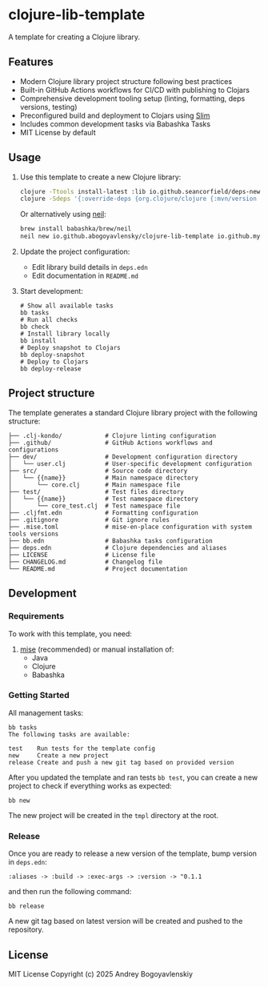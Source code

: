 # clojure-lib-template

A template for creating a Clojure library.

## Features

- Modern Clojure library project structure following best practices
- Built-in GitHub Actions workflows for CI/CD with publishing to Clojars
- Comprehensive development tooling setup (linting, formatting, deps versions, testing)
- Preconfigured build and deployment to Clojars using [Slim](https://github.com/abogoyavlensky/slim)
- Includes common development tasks via Babashka Tasks
- MIT License by default

## Usage

1. Use this template to create a new Clojure library:
   ```bash
   clojure -Ttools install-latest :lib io.github.seancorfield/deps-new :as new
   clojure -Sdeps '{:override-deps {org.clojure/clojure {:mvn/version "1.12.0"}}}' -Tnew create :template io.github.abogoyavlensky/clojure-lib-template :name io.github.myusername/myproject
   ```
   
   Or alternatively using [neil](https://github.com/babashka/neil):
   
   ```bash
   brew install babashka/brew/neil
   neil new io.github.abogoyavlensky/clojure-lib-template io.github.myusername/myproject
   ```

2. Update the project configuration:
   - Edit library build details in `deps.edn`
   - Edit documentation in `README.md`

3. Start development:
   ```shell
   # Show all available tasks
   bb tasks
   # Run all checks
   bb check
   # Install library locally
   bb install  
   # Deploy snapshot to Clojars
   bb deploy-snapshot
   # Deploy to Clojars
   bb deploy-release
   ```

## Project structure

The template generates a standard Clojure library project with the following structure:

```
├── .clj-kondo/            # Clojure linting configuration
├── .github/               # GitHub Actions workflows and configurations
├── dev/                   # Development configuration directory
│   └── user.clj           # User-specific development configuration
├── src/                   # Source code directory
│   └── {{name}}           # Main namespace directory
│       └── core.clj       # Main namespace file
├── test/                  # Test files directory
│   └── {{name}}           # Test namespace directory
│       └── core_test.clj  # Test namespace file
├── .cljfmt.edn            # Formatting configuration
├── .gitignore             # Git ignore rules
├── .mise.toml             # mise-en-place configuration with system tools versions
├── bb.edn                 # Babashka tasks configuration
├── deps.edn               # Clojure dependencies and aliases
├── LICENSE                # License file
├── CHANGELOG.md           # Changelog file
└── README.md              # Project documentation
```

## Development

### Requirements

To work with this template, you need:

1. [mise](https://mise.jdx.dev/) (recommended) or manual installation of:
   - Java
   - Clojure
   - Babashka

### Getting Started

All management tasks:
```shell
bb tasks
The following tasks are available:

test    Run tests for the template config
new     Create a new project
release Create and push a new git tag based on provided version
```

After you updated the template and ran tests `bb test`, you can create a new project to check if everything works as expected:

```shell
bb new
```
The new project will be created in the `tmpl` directory at the root.

### Release

Once you are ready to release a new version of the template, bump version in `deps.edn`:

```
:aliases -> :build -> :exec-args -> :version -> "0.1.1
```

and then run the following command:

```shell
bb release 
```

A new git tag based on latest version will be created and pushed to the repository.

## License
MIT License
Copyright (c) 2025 Andrey Bogoyavlenskiy
